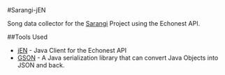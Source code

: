 #Sarangi-jEN

Song data collector for the [Sarangi](https://github.com/lazymahendrathapa/Sarangi) Project using the Echonest API.

##Tools Used
* [jEN](https://github.com/echonest/jEN) - Java Client for the Echonest API
* [GSON](https://github.com/google/gson) - A Java serialization library that can convert Java Objects into JSON and back.


